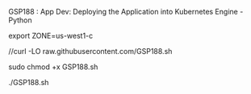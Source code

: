 GSP188 : App Dev: Deploying the Application into Kubernetes Engine - Python 

export ZONE=us-west1-c

//curl -LO raw.githubusercontent.com/GSP188.sh

sudo chmod +x GSP188.sh

./GSP188.sh



